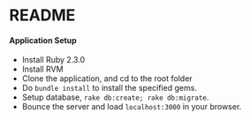 # README


#### Application Setup

- Install Ruby 2.3.0
- Install RVM
- Clone the application, and cd to the root folder
- Do `bundle install` to install the specified gems.
- Setup database, `rake db:create; rake db:migrate`.
- Bounce the server and load `localhost:3000` in your browser.
